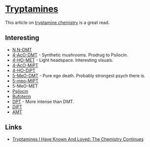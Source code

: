 # [Tryptamines](https://psychonautwiki.org/w/index.php?title=Tryptamine)
This article on [tryptamine chemistry](http://www.psychedelicstoday.com/2018/01/05/psychedelic-tryptamine-chemistry/) is a great read.

## Interesting
- [N,N-DMT](dmt.md)
- [4-AcO-DMT](https://psychonautwiki.org/wiki/4-AcO-DMT) - Synthetic mushrooms. Prodrug to Psilocin.
- [4-HO-MET](https://psychonautwiki.org/wiki/4-HO-MET) - Light headspace. Interesting visuals.
- [4-AcO-MiPT](https://psychonautwiki.org/wiki/4-AcO-MiPT)
- [4-HO-DiPT](https://psychonautwiki.org/wiki/4-HO-DiPT)
- [5-MeO-DMT](https://psychonautwiki.org/wiki/5-MeO-DMT) - Pure ego death. Probably strongest psych there is.
- [5-meo-MIPT](https://psychonautwiki.org/w/index.php?title=5-MeO-MiPT)
- 5-MeO-MET
- [Psilocin](https://psychonautwiki.org/w/index.php?title=Psilocin)
- [Bufoterin](https://psychonautwiki.org/w/index.php?title=Bufotenin)
- [DPT](https://psychonautwiki.org/w/index.php?title=DPT) - More intense than DMT.
- [DiPT](https://psychonautwiki.org/wiki/DiPT)
- [ΑMT](https://psychonautwiki.org/w/index.php?title=%CE%91MT)

## Links
- [Tryptamines I Have Known And Loved: The Chemistry Continues](https://erowid.org/library/books_online/tihkal/tihkal.shtml)